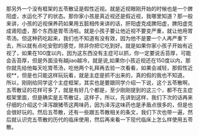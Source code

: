 那另外一个没有框架的五苓散证是假性近视。就是近视眼刚开始的时候也是一个脾阳虚，水运化不了的状态。那你家小孩是真近视还是假近视，我哪里知道？那一般来讲，小孩的近视保养药如果用五脏相传来讲的话，肝阳虚克成脾阳虚，脾阳虚克成肾阳虚，那个东西是胃苓汤啦。就是小孩子要让他近视不要变严重，就让他用胃苓汤。但这种药吃起来，我们也不知道有没有效，因为他不是要一个人再严重下去，所以就有点吃安慰的感觉，除非你把它吃到好。就是如果你家小孩子开始有近视了，如果在100度以内，因为这东西没有主症可以抓，你一定要说舌苔厚，可能会舌苔厚，但是外面没有越jiao越冷，就是说,如果你小孩近视还在150度以内，那你就先给他每天吃胃苓汤，吃他两个礼拜再去验一次看看，如果会减轻，那假性近视**，但是也只能这样玩玩看，就是主症是抓不出来的，真的假的我也不知道。
 
所以，刚刚给同学这个主症框架，其实也是要跟同学介绍一下说，这个五苓散啊，五苓散证的花样可多了，就是有好几个都是，至少刚刚提到的这三个，都不在主症框架里面，但是确实是五苓散证，这样子，所以，先讲到这样，我们下次的话再来仔细的介绍这个泽泻跟猪苓这两味药，因为泽泻这味药也是矛盾点很多的，但是也会很好玩的。然后五苓散，还有一些跟五苓散相关的条文，我们下次也带一遍，然后就认识完五苓散的历代的临床使用，然后再来看一下现代临床上怎么样使用五苓散。
